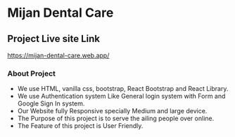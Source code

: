 # Mijan Dental Care

## Project Live site Link

https://mijan-dental-care.web.app/

### About Project
* We use HTML, vanilla css, bootstrap, React Bootstrap and React Library.
* We use Authentication system Like General login system with Form and Google Sign In system.
* Our Website fully Responsive specially Medium and large device.
* The Purpose of this project is to serve the ailing people over online.
* The Feature of this project is User Friendly.


